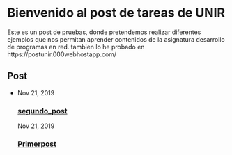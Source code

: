 <html>
<body>

<h1>Bienvenido al post de tareas de UNIR</h1>
<p>Este es un post de pruebas, donde pretendemos realizar diferentes ejemplos que nos permitan aprender contenidos de la asignatura desarrollo de programas en red. tambien lo he probado en https://postunir.000webhostapp.com/ </p>

</body>
</html>

<h2 class="post-list-heading">Post</h2>
	<ul class"post-list"><li><span class="post-meta">Nov 21, 2019</span>
<h3>
	<a class="post-link" href="_posts/2019-11-21-segundo_post.md">
	segundo_post
	</a>
</h3></li><span class="post-meta">Nov 21, 2019</span>
<h3>
	<a class="post-link" href="_posts/2019-11-21-primerpost.md">
	Primerpost
	</a>
</h3></li><ul>

</div>
</body>
</html>

